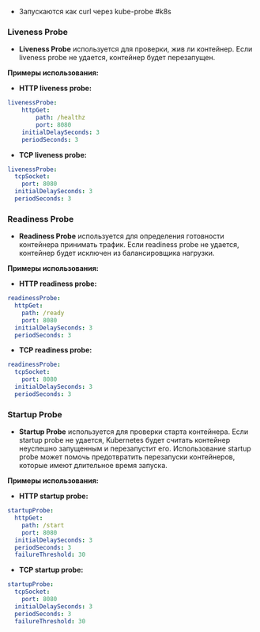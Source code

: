 - Запускаются как curl через kube-probe
#k8s
### Liveness Probe

- **Liveness Probe** используется для проверки, жив ли контейнер. Если liveness probe не удается, контейнер будет перезапущен.

**Примеры использования:**

- **HTTP liveness probe:**

```yaml
livenessProbe: 
	httpGet: 
		path: /healthz 
		port: 8080 
	initialDelaySeconds: 3 
	periodSeconds: 3
```

- **TCP liveness probe:**
```yaml
livenessProbe:
  tcpSocket:
    port: 8080
  initialDelaySeconds: 3
  periodSeconds: 3

```
### Readiness Probe
- **Readiness Probe** используется для определения готовности контейнера принимать трафик. Если readiness probe не удается, контейнер будет исключен из балансировщика нагрузки.

**Примеры использования:**

- **HTTP readiness probe:**

```yaml
readinessProbe:
  httpGet:
    path: /ready
    port: 8080
  initialDelaySeconds: 3
  periodSeconds: 3
```

- **TCP readiness probe:**

```yaml
readinessProbe:
  tcpSocket:
    port: 8080
  initialDelaySeconds: 3
  periodSeconds: 3
```

### Startup Probe

- **Startup Probe** используется для проверки старта контейнера. Если startup probe не удается, Kubernetes будет считать контейнер неуспешно запущенным и перезапустит его. Использование startup probe может помочь предотвратить перезапуски контейнеров, которые имеют длительное время запуска.

**Примеры использования:**

- **HTTP startup probe:**


```yaml
startupProbe:
  httpGet:
    path: /start
    port: 8080
  initialDelaySeconds: 3
  periodSeconds: 3
  failureThreshold: 30
```

- **TCP startup probe:**

```yaml
startupProbe:
  tcpSocket:
    port: 8080
  initialDelaySeconds: 3
  periodSeconds: 3
  failureThreshold: 30
```